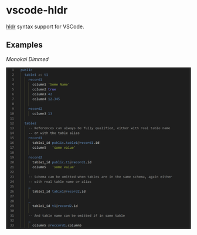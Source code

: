 # vscode-hldr

[hldr](https://github.com/kevlarr/hldr) syntax support for VSCode.

## Examples

*Monokai Dimmed*

![screenshot](./doc/screenshot.png)
